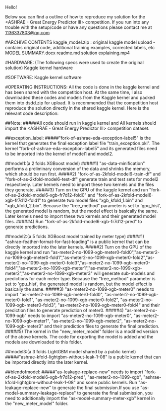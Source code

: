 Hello!

Below you can find a outline of how to reproduce my solution for the <ASHRAE - Great Energy Predictor III> competition.
If you run into any trouble with the setup/code or have any questions please contact me at <1136337803@qq.com>

#ARCHIVE CONTENTS
kaggle_model.zip          : original kaggle model upload - contains original code, additional training examples, corrected labels, etc
MODEL SUMMARY.docx
readme.md
solution explaining.mp4

#HARDWARE: (The following specs were used to create the original solution)
Kaggle kernel hardware

#SOFTWARE:
Kaggle kernel software

#OPERATING INSTRUCTIONS:
All the code is done in the kaggle kernel and has been shared with the competition host. At the same time, I also downloaded these codes and models from the Kaggle kernel and packed them into dsdd.zip for upload. It is recommended that the competition host reproduce the solution directly in the shared kaggle kernel. 
Here is the relevant code description:

##Note:
#####All code should run in kaggle kernel and All kernels should import the <ASHRAE - Great Energy Predictor III> competition dataset.

##exception_label:
#####"fork-of-ashrae-eda-exception-label5" is the kernel that generates the final exception label file "train_exception.pkl". The kernel "fork-of-ashrae-eda-exception-label5" and its generated files need to be imported into the kernel of model1 and model2.

##model1:(a 2 folds XGBoost model)
#####1) "as-data-minification" performs a preliminary conversion of the data and shrinks the memory, which should be run first.
#####2) "fork-of-as-2kfold-model6-train-df" and "fork-of-as-2kfold-model6-test-df" generate train and test sets for model2 respectively. Later kernels need to import these two kernels and the files they generate.
#####3) Turn on the GPU of the kaggle kernel and run "fork-of-as-2kfold-model6-xgb-fr7d12-fold0" and "fork-of-as-2kfold-model6-xgb-fr7d12-fold1" to generate two model files "xgb_kfold_1.bin" and "xgb_kfold_2.bin". Because the "tree_method" parameter is set to 'gpu_hist', the generated model is random, but the model effect is basically the same. Later kernels need to import these two kernels and their generated model files.
#####4) Run "fork-of-as-2kfold-model6-xgb-fr7d12-pred" to generate predictions.

##model2:(a 5 folds XGBoost model trained by meter type)
#####1) "ashrae-feather-format-for-fast-loading" is a public kernel that can be directly imported into the later kernels.
#####2) Turn on the GPU of the kaggle kernel and run "as-meter2-no-1099-xgb-meter0-fold0","as-meter2-no-1099-xgb-meter0-fold1","as-meter2-no-1099-xgb-meter0-fold2","as-meter2-no-1099-xgb-meter0-fold3","as-meter2-no-1099-xgb-meter0-fold4","as-meter2-no-1099-xgb-meter1","as-meter2-no-1099-xgb-meter2","as-meter2-no-1099-xgb-meter3" will generate sub-models and predictions for each meter type. Because the "tree_method" parameter is set to 'gpu_hist', the generated model is random, but the model effect is basically the same.
#####3) "as-meter2-no-1099-xgb-meter0" needs to import "as-meter2-no-1099-xgb-meter0-fold0", "as-meter2-no-1099-xgb-meter0-fold1", "as-meter2-no-1099-xgb-meter0-fold2", "as-meter2-no-1099-xgb-meter0-fold3", "as-meter2-no-1099-xgb-meter0-fold4" and their prediction files to generate prediction of meter0.
#####4) "as-meter2-no-1099-xgb" needs to import "as-meter2-no-1099-xgb-meter0", "as-meter2-no-1099-xgb-meter1", "as-meter2-no-1099-xgb-meter2", "as-meter2-no-1099-xgb-meter3" and their prediction files to generate the final prediction.
#####5) The kernel in the "new_meter_model" folder is a modified version of the above kernels. The code for exporting the model is added and the models are downloaded to this folder.

##model3:(a 3 folds LightGBM model shared by a public kernel)
#####"ashrae-kfold-lightgbm-without-leak-1-08" is a public kernel that can be imported directly into the later kernel.

##blendofmodel:
#####"as-leakage-replace-new" needs to import "fork-of-as-2kfold-model6-xgb-fr7d12-pred", "as-meter2-no-1099-xgb", "ashrae-kfold-lightgbm-without-leak-1-08" and some public kernels. Run "as-leakage-replace-new" to generate the final submission.If you use "as-model-summary-leakage-replace" to generate the final submission, you need to additionally import the "as-model-summary-meter-xgb" kernel in the "new_meter_model" folder.

